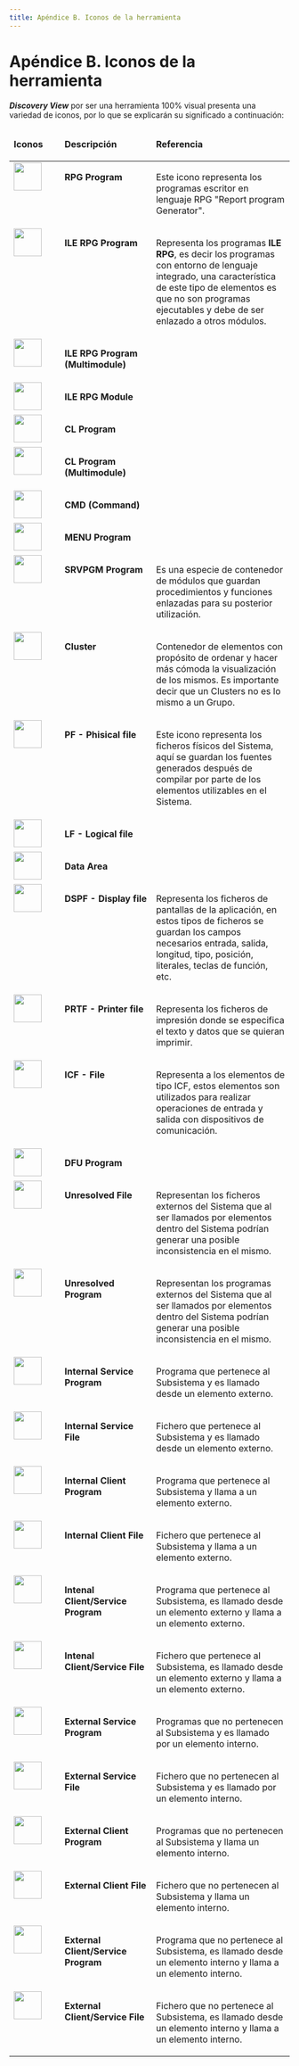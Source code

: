 ```yaml
---
title: Apéndice B. Iconos de la herramienta
---
```

<h1>Apéndice B. Iconos de la herramienta</h1>

**_Discovery View_** por ser una herramienta 100% visual presenta una variedad de iconos, por lo que se explicarán su significado a continuación:

<table class="tablem" cellspacing="8" cellpadding="8">

<thead>

<tr>

<td width="100" valign="top">

**Iconos**

</td>

<td width="186" valign="top">

**Descripción**

</td>

<td width="574" valign="top">

**Referencia**

</td>

</tr>

</thead>

<tbody>

<tr>

<td width="143" valign="top">

<img src="/ico/044.png" width="50" height="50">

</td>

<td width="257" valign="top">

**RPG Program**

</td>

<td width="366" valign="top">

Este icono representa los programas escritor en lenguaje RPG "Report program Generator".

</td>

</tr>

<tr>

<td width="143" height="131" valign="top">

<img src="/ico/045.png" width="50" height="50">

</td>

<td width="257" valign="top">

**ILE RPG Program**

</td>

<td width="366" valign="top">

Representa los programas **ILE RPG**, es decir los programas con entorno de lenguaje integrado, una característica de este tipo de elementos es que no son programas ejecutables y debe de ser enlazado a otros módulos.

</td>

</tr>

<tr>

<td width="143" valign="top">

<img src="/ico/046.png" width="50" height="50">

</td>

<td width="257" valign="top">

**ILE RPG Program (Multimodule)**

</td>

<td width="366" valign="top"></td>

</tr>

<tr>

<td width="143" valign="top">

<img src="/ico/047.png" width="50" height="50">

</td>

<td width="257" valign="top">

**ILE RPG Module**

</td>

<td width="366" valign="top"></td>

</tr>

<tr>

<td width="143" valign="top">

<img src="/ico/048.png" width="50" height="50">

</td>

<td width="257" valign="top">

**CL Program**

</td>

<td width="366" valign="top"></td>

</tr>

<tr>

<td width="143" valign="top">

<img src="/ico/049.png" width="50" height="50">

</td>

<td width="257" valign="top">

**CL Program (Multimodule)**

</td>

<td width="366" valign="top"></td>

</tr>

<tr>

<td width="143" valign="top">

<img src="/ico/050.png" width="50" height="50">

</td>

<td width="257" valign="top">

**CMD (Command)**

</td>

<td width="366" valign="top"></td>

</tr>

<tr>

<td width="143" valign="top">

<img src="/ico/051.png" width="50" height="50">

</td>

<td width="257" valign="top">

**MENU Program**

</td>

<td width="366" valign="top"></td>

</tr>

<tr>

<td width="143" valign="top">

<img src="/ico/052.png" width="50" height="50">

</td>

<td width="257" valign="top">

**SRVPGM Program**

</td>

<td width="366" valign="top">

Es una especie de contenedor de módulos que guardan procedimientos y funciones enlazadas para su posterior utilización.

</td>

</tr>

<tr>

<td width="143" valign="top">

<img src="/ico/053.png" width="50" height="50">

</td>

<td width="257" valign="top">

**Cluster**

</td>

<td width="366" valign="top">

Contenedor de elementos con propósito de ordenar y hacer más cómoda la visualización de los mismos. Es importante decir que un Clusters no es lo mismo a un Grupo.

</td>

</tr>

<tr>

<td width="143" valign="top">

<img src="/ico/054.png" width="50" height="50">

</td>

<td width="257" valign="top">

**PF - Phisical file**

</td>

<td width="366" valign="top">

Este icono representa los ficheros físicos del Sistema, aquí se guardan los fuentes generados después de compilar por parte de los elementos utilizables en el Sistema.

</td>

</tr>

<tr>

<td width="143" valign="top">

<img src="/ico/055.png" width="50" height="50">

</td>

<td width="257" valign="top">

**LF - Logical file**

</td>

<td width="366" valign="top"></td>

</tr>

<tr>

<td width="143" valign="top">

<img src="/ico/056.png" width="50" height="50">

</td>

<td width="257" valign="top">

**Data Area**

</td>

<td width="366" valign="top"></td>

</tr>

<tr>

<td width="143" valign="top">

<img src="/ico/057.png" width="50" height="50">

</td>

<td width="257" valign="top">

**DSPF - Display file**

</td>

<td width="366" valign="top">

Representa los ficheros de pantallas de la aplicación, en estos tipos de ficheros se guardan los campos necesarios entrada, salida, longitud, tipo, posición, literales, teclas de función, etc.

</td>

</tr>

<tr>

<td width="143" valign="top">

<img src="/ico/058.png" width="50" height="50">

</td>

<td width="257" valign="top">

**PRTF - Printer file**

</td>

<td width="366" valign="top">

Representa los ficheros de impresión donde se especifica el texto y datos que se quieran imprimir.

</td>

</tr>

<tr>

<td width="143" valign="top">

<img src="/ico/059.png" width="50" height="50">

</td>

<td width="257" valign="top">

**ICF - File**

</td>

<td width="366" valign="top">

Representa a los elementos de tipo ICF, estos elementos son utilizados para realizar operaciones de entrada y salida con dispositivos de comunicación.

</td>

</tr>

<tr>

<td width="143" valign="top">

<img src="/ico/060.png" width="50" height="50">

</td>

<td width="257" valign="top">

**DFU Program**

</td>

<td width="366" valign="top"></td>

</tr>

<tr>

<td width="143" valign="top">

<img src="/ico/061.png" width="50" height="50">

</td>

<td width="257" valign="top">

**Unresolved File**

</td>

<td width="366" valign="top">

Representan los ficheros externos del Sistema que al ser llamados por elementos dentro del Sistema podrían generar una posible inconsistencia en el mismo.

</td>

</tr>

<tr>

<td width="143" valign="top">

<img src="/ico/062.png" width="50" height="50">

</td>

<td width="257" valign="top">

**Unresolved Program**

</td>

<td width="366" valign="top">

Representan los programas externos del Sistema que al ser llamados por elementos dentro del Sistema podrían generar una posible inconsistencia en el mismo.

</td>

</tr>

<tr>

<td width="143" valign="top">

<img src="/ico/032.png" width="50" height="50">

</td>

<td width="257" valign="top">

**Internal Service Program**

</td>

<td width="366" valign="top">

Programa que pertenece al Subsistema y es llamado desde un elemento externo.

</td>

</tr>

<tr>

<td width="143" valign="top">

<img src="/ico/033.png" width="50" height="50">

</td>

<td width="257" valign="top">

**Internal Service File**

</td>

<td width="366" valign="top">

Fichero que pertenece al Subsistema y es llamado desde un elemento externo.

</td>

</tr>

<tr>

<td width="143" valign="top">

<img src="/ico/034.png" width="50" height="50">

</td>

<td width="257" valign="top">

**Internal Client Program**

</td>

<td width="366" valign="top">

Programa que pertenece al Subsistema y llama a un elemento externo.

</td>

</tr>

<tr>

<td width="143" valign="top">

<img src="/ico/035.png" width="50" height="50">

</td>

<td width="257" valign="top">

**Internal Client File**

</td>

<td width="366" valign="top">

Fichero que pertenece al Subsistema y llama a un elemento externo.

</td>

</tr>

<tr>

<td width="143" valign="top">

<img src="/ico/036.png" width="50" height="50">

</td>

<td width="257" valign="top">

**Intenal Client/Service Program**

</td>

<td width="366" valign="top">

Programa que pertenece al Subsistema, es llamado desde un elemento externo y llama a un elemento externo.

</td>

</tr>

<tr>

<td width="143" valign="top">

<img src="/ico/037.png" width="50" height="50">

</td>

<td width="257" valign="top">

**Intenal Client/Service File**

</td>

<td width="366" valign="top">

Fichero que pertenece al Subsistema, es llamado desde un elemento externo y llama a un elemento externo.

</td>

</tr>

<tr>

<td width="143" valign="top">

<img src="/ico/038.png" width="50" height="50">

</td>

<td width="257" valign="top">

**External Service Program**

</td>

<td width="366" valign="top">

Programas que no pertenecen al Subsistema y es llamado por un elemento interno.

</td>

</tr>

<tr>

<td width="143" valign="top">

<img src="/ico/039.png" width="50" height="50">

</td>

<td width="257" valign="top">

**External Service File**

</td>

<td width="366" valign="top">

Fichero que no pertenecen al Subsistema y es llamado por un elemento interno.

</td>

</tr>

<tr>

<td width="143" valign="top">

<img src="/ico/040.png" width="50" height="50">

</td>

<td width="257" valign="top">

**External Client Program**

</td>

<td width="366" valign="top">

Programas que no pertenecen al Subsistema y llama un elemento interno.

</td>

</tr>

<tr>

<td width="143" valign="top">

<img src="/ico/041.png" width="50" height="50">

</td>

<td width="257" valign="top">

**External Client File**

</td>

<td width="366" valign="top">

Fichero que no pertenecen al Subsistema y llama un elemento interno.

</td>

</tr>

<tr>

<td width="143" valign="top">

<img src="/ico/042.png" width="50" height="50">

</td>

<td width="257" valign="top">

**External Client/Service Program**

</td>

<td width="366" valign="top">

Programa que no pertenece al Subsistema, es llamado desde un elemento interno y llama a un elemento interno.

</td>

</tr>

<tr>

<td width="143" valign="top">

<img src="/ico/043.png" width="50" height="50">

</td>

<td width="257" valign="top">

**External Client/Service File**

</td>

<td width="366" valign="top">

Fichero que no pertenece al Subsistema, es llamado desde un elemento interno y llama a un elemento interno.

</td>

</tr>

</tbody>

</table>
